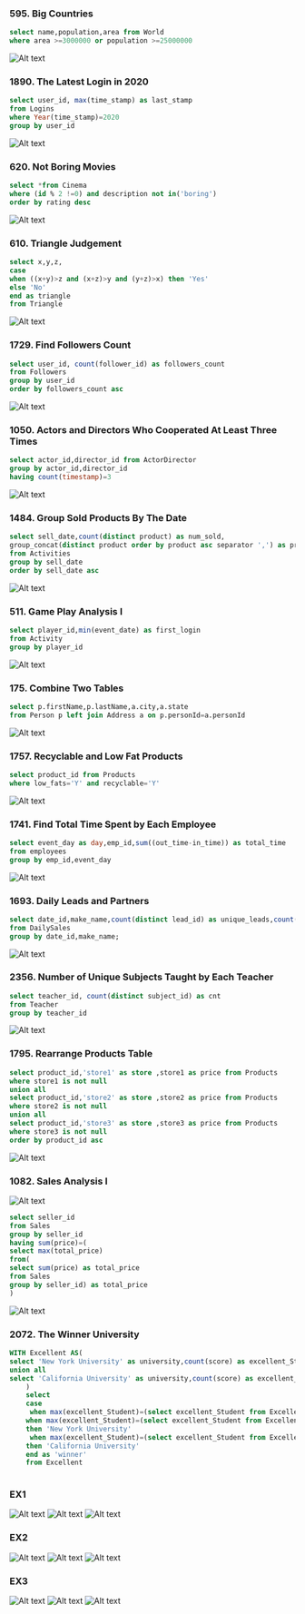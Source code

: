 ### 595. Big Countries
```sql
select name,population,area from World 
where area >=3000000 or population >=25000000
```
![Alt text](595.png)


### 1890. The Latest Login in 2020
```sql
select user_id, max(time_stamp) as last_stamp
from Logins 
where Year(time_stamp)=2020
group by user_id
```
![Alt text](1890.png)


### 620. Not Boring Movies
```sql
select *from Cinema 
where (id % 2 !=0) and description not in('boring')
order by rating desc
```
![Alt text](620.png)


### 610. Triangle Judgement
```sql
select x,y,z,
case 
when ((x+y)>z and (x+z)>y and (y+z)>x) then 'Yes'
else 'No'
end as triangle
from Triangle
```
![Alt text](610.png)


### 1729. Find Followers Count
```sql
select user_id, count(follower_id) as followers_count
from Followers
group by user_id
order by followers_count asc
```
![Alt text](1729.png)


### 1050. Actors and Directors Who Cooperated At Least Three Times
```sql
select actor_id,director_id from ActorDirector
group by actor_id,director_id
having count(timestamp)=3
```
![Alt text](1050.png)


### 1484. Group Sold Products By The Date
```sql
select sell_date,count(distinct product) as num_sold,
group_concat(distinct product order by product asc separator ',') as products
from Activities 
group by sell_date
order by sell_date asc
```
![Alt text](1484.png)

### 511. Game Play Analysis I
```sql
select player_id,min(event_date) as first_login
from Activity 
group by player_id
```
![Alt text](511.png)


### 175. Combine Two Tables
```sql
select p.firstName,p.lastName,a.city,a.state 
from Person p left join Address a on p.personId=a.personId
```
![Alt text](175.png)


### 1757. Recyclable and Low Fat Products
```sql
select product_id from Products
where low_fats='Y' and recyclable='Y'
```
![Alt text](1757.png)


### 1741. Find Total Time Spent by Each Employee
```sql
select event_day as day,emp_id,sum((out_time-in_time)) as total_time
from employees
group by emp_id,event_day
```
![Alt text](1741.png)


### 1693. Daily Leads and Partners
```sql
select date_id,make_name,count(distinct lead_id) as unique_leads,count(distinct partner_id) as unique_partners
from DailySales
group by date_id,make_name;
```
![Alt text](1693.png)


### 2356. Number of Unique Subjects Taught by Each Teacher
```sql
select teacher_id, count(distinct subject_id) as cnt
from Teacher
group by teacher_id
```
![Alt text](2356.png)

### 1795. Rearrange Products Table
```sql
select product_id,'store1' as store ,store1 as price from Products
where store1 is not null
union all
select product_id,'store2' as store ,store2 as price from Products
where store2 is not null
union all
select product_id,'store3' as store ,store3 as price from Products
where store3 is not null
order by product_id asc
```
![Alt text](1795.png)


### 1082. Sales Analysis I
![Alt text](1082.1.png)
```sql
select seller_id 
from Sales
group by seller_id
having sum(price)=(
select max(total_price) 
from(
select sum(price) as total_price
from Sales
group by seller_id) as total_price
)
```
![Alt text](1082.2.png)

### 2072. The Winner University
```sql
WITH Excellent AS(
select 'New York University' as university,count(score) as excellent_Student from NewYork where score>=90
union all 
select 'California University' as university,count(score) as excellent_Student from California where score>=90
    )
    select 
    case 
     when max(excellent_Student)=(select excellent_Student from Excellent where university='New York University') and max(excellent_Student)=(select excellent_Student from Excellent where university='California University') then'No winner'
    when max(excellent_Student)=(select excellent_Student from Excellent where university='New York University')
    then 'New York University'
     when max(excellent_Student)=(select excellent_Student from Excellent where university='California University')
    then 'California University'
    end as 'winner'
    from Excellent
   
```
### EX1
![Alt text](2072.1.png)
![Alt text](2072.2.png)
![Alt text](2072.3.png)

### EX2 
![Alt text](EX2.1.png)
![Alt text](EX2.2.png)
![Alt text](EX2.3.png)

### EX3
![Alt text](EX3.1.png)
![Alt text](EX3.2.png)
![Alt text](EX3.3.png)






